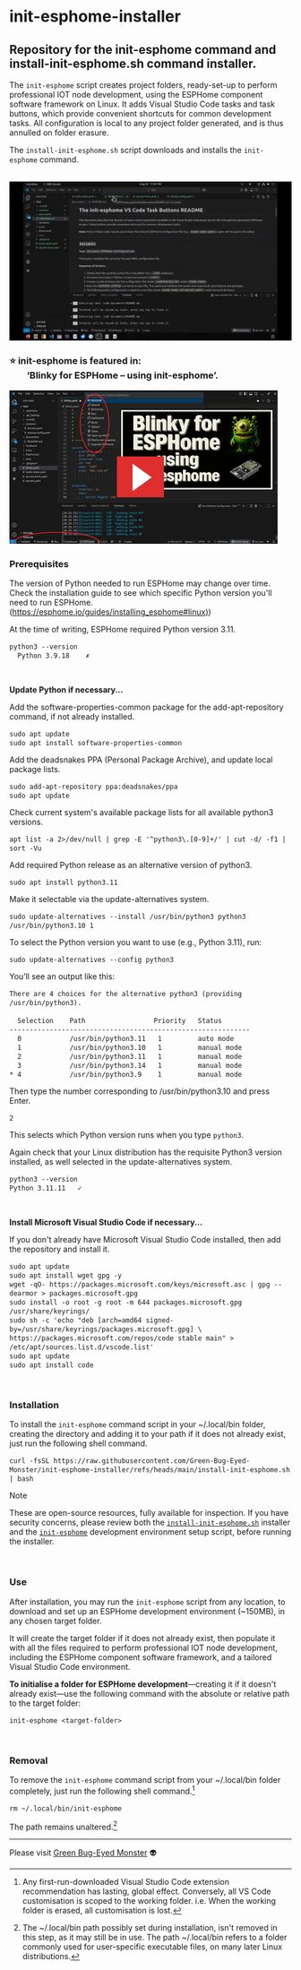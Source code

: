 # init-esphome-installer
## Repository for the init-esphome command and install-init-esphome.sh command installer.

The `init-esphome` script creates project folders, ready-set-up to perform professional IOT node development, using the ESPHome component software framework on Linux. It adds Visual Studio Code tasks and task buttons, which provide convenient shortcuts for common development tasks. 
All configuration is local to any project folder generated, and is thus annulled on folder erasure.

The `install-init-esphome.sh` script downloads and installs the `init-esphome` command.
<br>
<br>

![Button demo loop.](/images/button-demo-loop.gif)
<br>

### ⭐ init-esphome is featured in:<br>&nbsp;&nbsp;&nbsp;&nbsp;&nbsp;&nbsp;&nbsp;&nbsp;‘Blinky for ESPHome – using init-esphome’.

[![Watch the video](https://github.com/Green-Bug-Eyed-Monster/init-esphome-installer/blob/main/images/title-page-small.png)](https://www.youtube.com/watch?v=Cfvlnf9PLuQ)

### Prerequisites
The version of Python needed to run ESPHome may change over time. Check the installation guide to see which specific Python version you'll need to run ESPHome. 
([https://esphome.io/guides/installing_esphome#linux)](https://esphome.io/guides/installing_esphome#linux)) 

At the time of writing, ESPHome required Python version 3.11.
```
python3 --version
  Python 3.9.18    ✗ 
```
<br>

**Update Python if necessary...**

Add the software-properties-common package for the add-apt-repository command,
if not already installed.
```
sudo apt update
sudo apt install software-properties-common
```
Add the deadsnakes PPA (Personal Package Archive), and update local package lists.
```
sudo add-apt-repository ppa:deadsnakes/ppa
sudo apt update
```
Check current system's available package lists for all available python3 versions.
```
apt list -a 2>/dev/null | grep -E '^python3\.[0-9]+/' | cut -d/ -f1 | sort -Vu
```
Add required Python release as an alternative version of python3.
```
sudo apt install python3.11
```
Make it selectable via the update-alternatives system.
```
sudo update-alternatives --install /usr/bin/python3 python3 /usr/bin/python3.10 1
```
To select the Python version you want to use (e.g., Python 3.11), run:
```
sudo update-alternatives --config python3
```
You’ll see an output like this:
```
There are 4 choices for the alternative python3 (providing /usr/bin/python3).

  Selection    Path                 Priority   Status
------------------------------------------------------------
  0            /usr/bin/python3.11   1         auto mode
  1            /usr/bin/python3.10   1         manual mode
  2            /usr/bin/python3.11   1         manual mode
  3            /usr/bin/python3.14   1         manual mode
* 4            /usr/bin/python3.9    1         manual mode

```
Then type the number corresponding to /usr/bin/python3.10 and press Enter.
```
2
```
This selects which Python version runs when you type `python3`.

Again check that your Linux distribution has the requisite Python3 version installed, as well selected in the update-alternatives system.
```
python3 --version
Python 3.11.11   ✓
```
<br>

**Install Microsoft Visual Studio Code if necessary...**

If you don't already have Microsoft Visual Studio Code installed, then add the repository and install it.
```
sudo apt update
sudo apt install wget gpg -y
wget -qO- https://packages.microsoft.com/keys/microsoft.asc | gpg --dearmor > packages.microsoft.gpg
sudo install -o root -g root -m 644 packages.microsoft.gpg /usr/share/keyrings/
sudo sh -c 'echo "deb [arch=amd64 signed-by=/usr/share/keyrings/packages.microsoft.gpg] \
https://packages.microsoft.com/repos/code stable main" > /etc/apt/sources.list.d/vscode.list'
sudo apt update
sudo apt install code
```
<br>

### Installation

To install the `init-esphome` command script in your ~/.local/bin folder, creating the directory and adding it to your path if it does not already exist, just run the following shell command.
```
curl -fsSL https://raw.githubusercontent.com/Green-Bug-Eyed-Monster/init-esphome-installer/refs/heads/main/install-init-esphome.sh | bash
```
> [!NOTE]
> These are open-source resources, fully available for inspection.
> If you have security concerns, please review both the [`install-init-esphome.sh`](./install-init-esphome.sh) installer and the [`init-esphome`](./init-esphome) development environment setup script, before running the installer.
<br>

### Use
After installation, you may run the `init-esphome` script from any location, to download and set up an ESPHome development environment (~150MB), in any chosen target folder. 

It will create the target folder if it does not already exist, then populate it with all the files required to perform professional IOT node development, including the ESPHome component software framework, and a tailored Visual Studio Code environment. 

**To initialise a folder for ESPHome development**—creating it if it doesn't already exist—use the following command with the absolute or relative path to the target folder:
```
init-esphome <target-folder>
```
<br>

### Removal
To remove the `init-esphome` command script from your ~/.local/bin folder completely, just run the following shell command.[^1]
```
rm ~/.local/bin/init-esphome
```
The path remains unaltered.[^2]
<br>

---

Please visit [Green Bug-Eyed Monster](https://green.bug-eyed.monster/) 👽

[^1]: Any first-run-downloaded Visual Studio Code extension recommendation has lasting, global effect. Conversely, all VS Code customisation is scoped to the working folder. i.e. When the working folder is erased, all customisation is lost.
[^2]: The ~/.local/bin path possibly set during installation, isn't removed in this step, as it may still be in use. The path ~/.local/bin refers to a folder commonly used for user-specific executable files, on many later Linux distributions.

